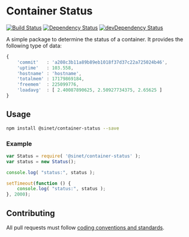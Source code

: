 # Container Status
[![Build Status][ci-badge]][ci-badge-link]
[![Dependency Status][david-badge]][david-badge-link]
[![devDependency Status][david-dev-badge]][david-dev-badge-link]

A simple package to determine the status of a container. It provides the following type of data:

```javascript
{
	'commit'   : 'a208c3b11a89b89eb1018f37d37c22a725024b46',
	'uptime'   : 103.558,
	'hostname' : 'hostname',
	'totalmem' : 17179869184,
	'freemem'  : 225099776,
	'loadavg'  : [ 2.40087890625, 2.50927734375, 2.65625 ]
}
```

## Usage

```bash
npm install @sinet/container-status --save
```

### Example
```javascript
var Status = require( '@sinet/container-status' );
var status = new Status();

console.log( "status:", status );

setTimeout(function () {
	console.log( "status:", status );
}, 2000);

```

## Contributing
All pull requests must follow [coding conventions and standards](https://github.com/sinet/coding-conventions).

[david-badge]: https://david-dm.org/sinet/container-status.svg
[david-badge-link]: https://david-dm.org/sinet/container-status
[david-dev-badge]: https://david-dm.org/sinet/container-status/dev-status.svg
[david-dev-badge-link]: https://david-dm.org/sinet/container-status
[david-dev-badge-link]: https://david-dm.org/sinet/container-status#info=devDependencies
[ci-badge]: https://circleci.com/gh/sinet/container-status.svg?style=shield
[ci-badge-link]: https://circleci.com/gh/sinet/container-status
